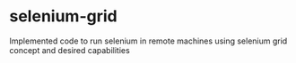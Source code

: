 # selenium-grid

Implemented code to run selenium in remote machines using selenium grid concept and desired capabilities 
